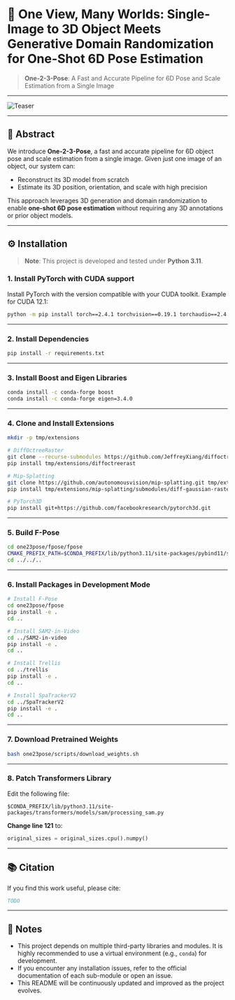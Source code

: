 # 🎯 One View, Many Worlds: Single-Image to 3D Object Meets Generative Domain Randomization for One-Shot 6D Pose Estimation

> **One-2-3-Pose**: A Fast and Accurate Pipeline for 6D Pose and Scale Estimation from a Single Image

---

![Teaser](assets/teaser.png)

---

## 📄 Abstract

We introduce **One-2-3-Pose**, a fast and accurate pipeline for 6D object pose and scale estimation from a single image. Given just one image of an object, our system can:

- Reconstruct its 3D model from scratch
- Estimate its 3D position, orientation, and scale with high precision

This approach leverages 3D generation and domain randomization to enable **one-shot 6D pose estimation** without requiring any 3D annotations or prior object models.

---

## ⚙️ Installation

> **Note**: This project is developed and tested under **Python 3.11**.

### 1. Install PyTorch with CUDA support

Install PyTorch with the version compatible with your CUDA toolkit. Example for CUDA 12.1:

```bash
python -m pip install torch==2.4.1 torchvision==0.19.1 torchaudio==2.4.1 --index-url https://download.pytorch.org/whl/cu121
```

---

### 2. Install Dependencies

```bash
pip install -r requirements.txt
```

---

### 3. Install Boost and Eigen Libraries

```bash
conda install -c conda-forge boost
conda install -c conda-forge eigen=3.4.0
```

---

### 4. Clone and Install Extensions

```bash
mkdir -p tmp/extensions

# DiffOctreeRaster
git clone --recurse-submodules https://github.com/JeffreyXiang/diffoctreerast.git tmp/extensions/diffoctreerast
pip install tmp/extensions/diffoctreerast

# Mip-Splatting
git clone https://github.com/autonomousvision/mip-splatting.git tmp/extensions/mip-splatting
pip install tmp/extensions/mip-splatting/submodules/diff-gaussian-rasterization/

# PyTorch3D
pip install git+https://github.com/facebookresearch/pytorch3d.git
```

---

### 5. Build F-Pose

```bash
cd one23pose/fpose/fpose
CMAKE_PREFIX_PATH=$CONDA_PREFIX/lib/python3.11/site-packages/pybind11/share/cmake/pybind11 bash build_all_conda.sh
cd ../../..
```

---

### 6. Install Packages in Development Mode

```bash
# Install F-Pose
cd one23pose/fpose
pip install -e .
cd ..

# Install SAM2-in-Video
cd ../SAM2-in-video
pip install -e .
cd ..

# Install Trellis
cd ../trellis
pip install -e .
cd ..

# Install SpaTrackerV2
cd ../SpaTrackerV2
pip install -e .
cd ..
```

---

### 7. Download Pretrained Weights

```bash
bash one23pose/scripts/download_weights.sh
```

---

### 8. Patch Transformers Library

Edit the following file:

```
$CONDA_PREFIX/lib/python3.11/site-packages/transformers/models/sam/processing_sam.py
```

**Change line 121** to:

```python
original_sizes = original_sizes.cpu().numpy()
```

---

## 📚 Citation

If you find this work useful, please cite:

```bibtex
TODO
```

---

## 📝 Notes

- This project depends on multiple third-party libraries and modules. It is highly recommended to use a virtual environment (e.g., `conda`) for development.
- If you encounter any installation issues, refer to the official documentation of each sub-module or open an issue.
- This README will be continuously updated and improved as the project evolves.
